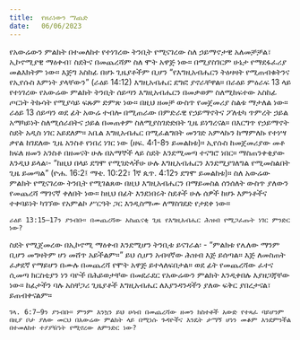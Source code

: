 ```yaml
---
title:  የዘራነውን ማጨድ
date:   06/06/2023
---
```


የአውሬውን ምልክት በተመለከተ የተነገረው ትንቢት የሚናገረው ስለ ኃይማኖታዊ አለመቻቻል፣ ኢኮኖሚያዊ ማዕቀብ፣ ስደትና በመጨረሻም ስለ ሞት አዋጅ ነው። በሚያስገርም ሁኔታ የማደፋፈሪያ መልእክትም ነው። እጅግ አስከፊ በሆኑ ጊዜያቶችም ቢሆን “የእግዚአብሔርን ትዕዛዛት የሚጠብቁትንና የኢየሱስ እምነት ያላቸውን” (ራዕይ 14:12) እግዚአብሔር ደግፎ ያኖራቸዋል። በራዕይ ምዕራፍ 13 ላይ የተነገረው የአውሬው ምልክት ትንቢት ሰይጣን እግዚአብሔርን በመቃወም ስለሚከፍተው አስከፊ ጦርነት ትኩሳት የሚያሳይ ፍጹም ድምጽ ነው። በዚህ ዘመቻ ውስጥ የመጀመሪያ ስልቱ ማታለል ነው። ራዕይ 13 ሰይጣን ወደ ፊት አውሬ ተብሎ በሚጠራው በምድራዊ የኃይማኖትና ፖለቲካ ጥምረት ኃይል አማካይነት ስለሚሰራበትና ኃይል በመጠቀም ስለሚያስገድድበት ጊዜ ይነግረናል። በእርግጥ የኃይማኖት ስደት አዲስ ነገር አይደለም። አቤል እግዚአብሔር በሚፈልግበት መንገድ አምላኩን ከማምለኩ የተነሣ ቃየል ከገደለው ጊዜ አንስቶ የነበረ ነገር ነው (ዘፍ. 4፡1-8ን ይመልከቱ)። ኢየሱስ ከመጀመሪያው መቶ ክፍለ ዘመን አንስቶ በዘመናት ሁሉ በአማኞች ላይ ስደት እንደሚመጣ ተናግሮ ነበር። ማስጠንቀቂያው እንዲህ ይላል፡- “ከዚህ በላይ ደግሞ የሚገድላችሁ ሁሉ እግዚአብሔርን እንደሚያገለግል የሚመስልበት ጊዜ ይመጣል” (ዮሐ. 16:2፤ ማቴ. 10:22፣ 1ኛ ጴጥ. 4:12ን ደግሞ ይመልከቱ)። ስለ አውሬው ምልክት የሚናገረው ትንቢት የሚገልጸው በዚህ እግዚአብሔርን በማይመስል ሰንሰለት ውስጥ ያለውን የመጨረሻ ማገናኛ ቀለበት ነው። ከዚህ በፊት እንደነበሩት ስደቶች ሁሉ ሰዎች ከሆኑ እምነቶችና ተቀባይነት ካገኘው የአምልኮ ሥርዓት ጋር እንዲስማሙ ለማስገደድ የታደቀ ነው።

`ራዕይ 13:15–17ን ያንብቡ። በመጨረሻው አስጨናቂ ጊዜ የእግዚአብሔር ሕዝብ የሚጋፈጡት ነገር ምንድር ነው?`

ስደት የሚጀመረው በኢኮኖሚ ማዕቀብ እንደሚሆን ትንቢቱ ይናገራል፡ - “ምልክቱ የሌለው ማንም ቢሆን መግዛትም ሆነ መሸጥ አይችልም።” ይህ ሲሆን አብዛኛው ሕዝብ እጅ ይሰጣል። እጅ ለመስጠት ፈቃደኛ የማይሆን በሙሉ በመጨረሻ የሞት አዋጅ ይተላለፍበታል። ወደ ፊት የመጨረሻው ፈተና ሲመጣ ክርስቲያን ነን ባዮች በሕይወታቸው በመደራደር የአውሬውን ምልክት እንዲቀበሉ እያዘጋጃቸው ነው። ከፊታችን ባሉ አስቸጋሪ ጊዜያቶች እግዚአብሔር ለእያንዳንዳችን ያለው ፍቅር ያበረታናል፣ ይጠብቀናልም።

`ገላ. 6:7–9ን ያንብቡ። ምንም እንኳን ይህ ሀሳብ በመጨረሻው ዘመን ክስተቶች አውድ የተጻፈ ባይሆንም በዚያ ቦታ ያለው መርህ በአውሬው ምልክት ላይ በሚነሱ ጉዳዮችና እንዴት ታማኝ ሆነን መቆም እንደምንችል በተመለከተ ተያያዥነት የሚኖረው ለምንድር ነው?`